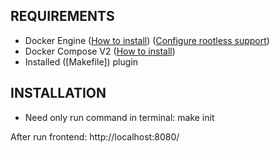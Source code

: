 REQUIREMENTS
------------
- Docker Engine ([How to install](https://docs.docker.com/engine/install/debian/#install-using-the-convenience-script))
  ([Configure rootless support](https://docs.docker.com/engine/install/linux-postinstall/#manage-docker-as-a-non-root-user))
- Docker Compose V2 ([How to install](https://docs.docker.com/compose/install/linux/#install-using-the-repository))
- Installed ([Makefile]) plugin

INSTALLATION
------------
- Need only run command in terminal: make init

After run frontend: http://localhost:8080/
